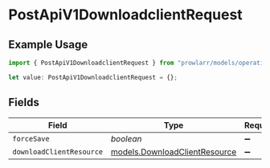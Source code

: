 # PostApiV1DownloadclientRequest

## Example Usage

```typescript
import { PostApiV1DownloadclientRequest } from "prowlarr/models/operations";

let value: PostApiV1DownloadclientRequest = {};
```

## Fields

| Field                                                                   | Type                                                                    | Required                                                                | Description                                                             |
| ----------------------------------------------------------------------- | ----------------------------------------------------------------------- | ----------------------------------------------------------------------- | ----------------------------------------------------------------------- |
| `forceSave`                                                             | *boolean*                                                               | :heavy_minus_sign:                                                      | N/A                                                                     |
| `downloadClientResource`                                                | [models.DownloadClientResource](../../models/downloadclientresource.md) | :heavy_minus_sign:                                                      | N/A                                                                     |